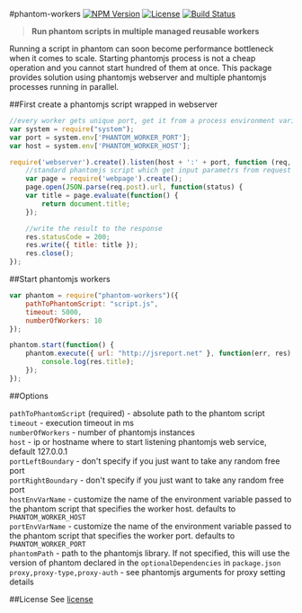 #phantom-workers
[![NPM Version](http://img.shields.io/npm/v/phantom-workers.svg?style=flat-square)](https://npmjs.com/package/phantom-workers)
[![License](http://img.shields.io/npm/l/phantom-workers.svg?style=flat-square)](http://opensource.org/licenses/MIT)
[![Build Status](https://travis-ci.org/pofider/phantom-workers.png?branch=master)](https://travis-ci.org/pofider/phantom-workers)

> **Run phantom scripts in multiple  managed reusable workers**

Running a script in phantom can soon become performance bottleneck when it comes to scale. Starting phantomjs process is not a cheap operation and you cannot start hundred of them at once. This package provides solution using phantomjs webserver and multiple phantomjs processes running in parallel.


##First create a phantomjs script wrapped in webserver

```js
//every worker gets unique port, get it from a process environment variables
var system = require("system");
var port = system.env['PHANTOM_WORKER_PORT'];
var host = system.env['PHANTOM_WORKER_HOST'];

require('webserver').create().listen(host + ':' + port, function (req, res) {
	//standard phantomjs script which get input parametrs from request
	var page = require('webpage').create();
	page.open(JSON.parse(req.post).url, function(status) {
    var title = page.evaluate(function() {
	    return document.title;
	});

	//write the result to the response
	res.statusCode = 200;
    res.write({ title: title });
    res.close();
});

```

##Start phantomjs workers
```js
var phantom = require("phantom-workers")({
	pathToPhantomScript: "script.js",
	timeout: 5000,
	numberOfWorkers: 10
});

phantom.start(function() {
	phantom.execute({ url: "http://jsreport.net" }, function(err, res) {
		console.log(res.title);
	});
});
```

##Options

`pathToPhantomScript` (required) - absolute path to the phantom script<br/>
`timeout` - execution timeout in ms<br/>
`numberOfWorkers` - number of phantomjs instances<br/>
`host` - ip or hostname where to start listening phantomjs web service, default 127.0.0.1<br/>
`portLeftBoundary` - don't specify if you just want to take any random free port<br/>
`portRightBoundary` - don't specify if you just want to take any random free port<br/>
`hostEnvVarName` - customize the name of the environment variable passed to the phantom script that specifies the worker host. defaults to `PHANTOM_WORKER_HOST`<br/>
`portEnvVarName` - customize the name of the environment variable passed to the phantom script that specifies the worker port. defaults to `PHANTOM_WORKER_PORT`<br/>
`phantomPath` - path to the phantomjs library. If not specified, this will use the version of phantom declared in the `optionalDependencies` in `package.json`
`proxy,proxy-type,proxy-auth` - see phantomjs arguments for proxy setting details

##License
See [license](https://github.com/pofider/phantom-workers/blob/master/LICENSE)
